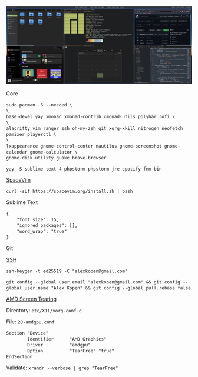 ![screenshot](./screenshot.png)

Core
```
sudo pacman -S --needed \
\
base-devel yay xmonad xmonad-contrib xmonad-utils polybar rofi \
\
alacritty vim ranger zsh oh-my-zsh git xorg-xkill nitrogen neofetch pamixer playerctl \
\
lxappearance gnome-control-center nautilus gnome-screenshot gnome-calendar gnome-calculator \
gnome-disk-utility guake brave-browser
```

```
yay -S sublime-text-4 phpstorm phpstorm-jre spotify fnm-bin
```

[SpaceVim](https://spacevim.org/)
```
curl -sLf https://spacevim.org/install.sh | bash
```

Sublime Text
```
{
    "font_size": 15,
    "ignored_packages": [],
    "word_wrap": "true"
}
```

Git

[SSH](https://docs.github.com/en/authentication/connecting-to-github-with-ssh/generating-a-new-ssh-key-and-adding-it-to-the-ssh-agent)
```
ssh-keygen -t ed25519 -C "alexkopen@gmail.com"
```

```
git config --global user.email "alexkopen@gmail.com" && git config --global user.name "Alex Kopen" && git config --global pull.rebase false
```

[AMD Screen Tearing](https://davejansen.com/quick-how-to-fix-screen-tearing-in-ubuntu-with-amd-gpus/)

Directory: `etc/X11/xorg.conf.d`

File: `20-amdgpu.conf`
```
Section "Device"
        Identifier      "AMD Graphics"
        Driver          "amdgpu"
        Option          "TearFree" "true"
EndSection
```

Validate: `xrandr --verbose | grep "TearFree"`
